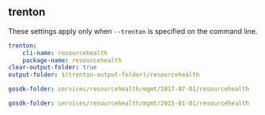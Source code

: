 
## trenton

These settings apply only when `--trenton` is specified on the command line.

``` yaml $(trenton)
trenton:
    cli-name: resourcehealth
    package-name: resourcehealth
clear-output-folder: true
output-folder: $(trenton-output-folder)/resourcehealth
```

``` yaml $(tag) == 'package-2017-07' && $(trenton)
gosdk-folder: services/resourcehealth/mgmt/2017-07-01/resourcehealth
```

``` yaml $(tag) == 'package-2015-01' && $(trenton)
gosdk-folder: services/resourcehealth/mgmt/2015-01-01/resourcehealth
```
